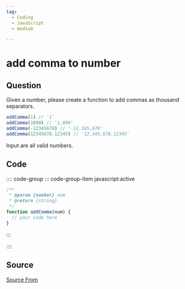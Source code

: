 ```yaml
---
tag:
  - Coding
  - JavaScript
  - medium

---
```

  
# add comma to number

## Question
Given a number, please create a function to add commas as thousand separators.

```js
addComma(1) // '1'
addComma(1000) // '1,000'
addComma(-12345678) // '-12,345,678'
addComma(12345678.12345) // '12,345,678.12345'
```

Input are all valid numbers.

## Code
:::: code-group
::: code-group-item javascript:active
```javascript
/**
 * @param {number} num
 * @return {string}
 */
function addComma(num) {
  // your code here
}
```
:::
    
::::



##  Source
[Source From](https://bigfrontend.dev/problem/add-comma-to-number)

  